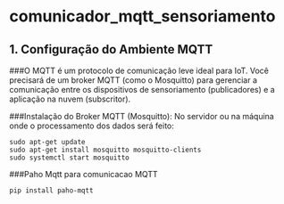 # comunicador_mqtt_sensoriamento

## 1. Configuração do Ambiente MQTT
###O MQTT é um protocolo de comunicação leve ideal para IoT. Você precisará de um broker MQTT (como o Mosquitto) para gerenciar a comunicação entre os dispositivos de sensoriamento (publicadores) e a aplicação na nuvem (subscritor).

###Instalação do Broker MQTT (Mosquitto): No servidor ou na máquina onde o processamento dos dados será feito:
```
sudo apt-get update
sudo apt-get install mosquitto mosquitto-clients
sudo systemctl start mosquitto
```

###Paho Mqtt para comunicacao MQTT
```
pip install paho-mqtt
```